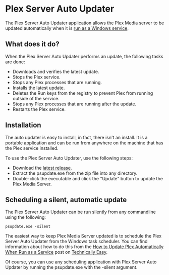 # Plex Server Auto Updater

The Plex Server Auto Updater application allows the Plex Media server to be updated automatically when it is [run as a Windows service].

## What does it do?
When the Plex Server Auto Updater performs an update, the following tasks are done:

- Downloads and verifies the latest update.  
- Stops the Plex service.
- Stops any Plex processes that are running.
- Installs the latest update.
- Deletes the Run keys from the registry to prevent Plex from running outside of the service.
- Stops any Plex processes that are running after the update.
- Restarts the Plex service.

## Installation
The auto updater is easy to install, in fact, there isn't an install. It is a portable application and can be run from anywhere on the machine that has the Plex service installed. 

To use the Plex Server Auto Updater, use the following steps:

- Download the [latest release].
- Extract the psupdate.exe from the zip file into any directory.
- Double-click the executable and click the "Update" button to update the Plex Media Server.

## Scheduling a silent, automatic update
The Plex Server Auto Updater can be run silently from any commandline using the following:

    psupdate.exe -silent

The easiest way to keep Plex Media Server updated is to schedule the Plex Server Auto Updater from the Windows task scheduler. You can find information about how to do this from the [How to Update Plex Automatically When Run as a Service] post on [Technically Easy].

Of course, you can use any scheduling application with Plex Server Auto Updater by running the psupdate.exe with the -silent argument.

[run as a Windows service]: https://forums.plex.tv/discussion/93994/pms-as-a-service/
[latest release]: https://github.com/TechieGuy12/PlexServerAutoUpdater/releases/latest
[How to Update Plex Automatically When Run as a Service]: http://technicallyeasy.net/2016/03/update-plex-automatically-running-plex-service/
[Technically Easy]: http://technicallyeasy.net

